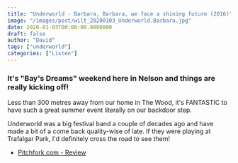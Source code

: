 ```yaml
---
title: "Underworld - Barbara, Barbara, we face a shining future (2016)"
image: "/images/post/wilt_20200103_Underworld.Barbara.jpg"
date: 2020-01-03T00:00:00.0000000
draft: false
author: "David"
tags: ["underworld"]
categories: ["Listen"]
---
```

### It's "Bay's Dreams" weekend here in Nelson and things are really kicking off!   
  
Less than 300 metres away from our home in The Wood, it's FANTASTIC to have such a great summer event literally on our backdoor step.   
  
Underworld was a big festival band a couple of decades ago and have made a bit of a come back quality-wise of late.  If they were playing at Trafalgar Park, I'd definitely cross the road to see them!

-  [Pitchfork.com - Review](https://pitchfork.com/reviews/albums/21509-barbara-barbara-we-face-a-shining-future/)